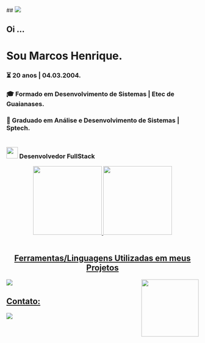 
<span align="center">
## <img src="https://user-images.githubusercontent.com/56117129/180338279-b0b101f3-98fc-4883-ae4f-f3bc5faa2e04.png">
</span>

<br>
<div align="left" style="">
<h2> Oi  ...</h2>
<h1>Sou Marcos Henrique.</h1>
<h3>⏳ 20 anos | 04.03.2004.</h3>
<h3>🎓 Formado em Desenvolvimento de Sistemas | Etec de Guaianases.</h3>
<h3>📘 Graduado em Análise e Desenvolvimento de Sistemas | Sptech.</h3>


<h3 style="display:inline-block"><img height="30px"width="30px"src="https://i0.wp.com/teste708191542.wpcomstaging.com/wp-content/uploads/2022/05/Box-Delivery.png?fit=2000%2C2000&ssl=1"> Desenvolvedor FullStack</h3>


</div>
<div align="center"> <a href="https://github.com/Marcos-Henriq"> <img height="180em" src="https://github-readme-stats.vercel.app/api?username=Marcos-Henriq&show_icons=true&theme=dark&include_all_commits=true&count_private=true"/> <img height="180em" src="https://github-readme-stats.vercel.app/api/top-langs/?username=Marcos-Henriq&layout=compact&langs_count=7&theme=dark"/> </div>
<!--<img src="https://activity-graph.herokuapp.com/graph?username=Marcos-Henriq&bg_color=000000&color=edffff&line=00ffff&point=ffffff&area=true&hide_border=true&radius=11">-->
<br>
<div >
<h2 align="center">Ferramentas/Linguagens Utilizadas em meus Projetos</h2>
<img src="https://skillicons.dev/icons?i=php,js,ts,react,scss,git,java,laravel,figma,mysql,bootstrap,docker,kotlin,kafka">
<img align="right" src="https://c.tenor.com/ebsXZlhpxEQAAAAC/gon-freecss-hxh.gif" width="150px">
</div>
<div>

<h2> Contato:</h2>
<a href="https://discord.com/users/448230589774954496"><img src="https://img.shields.io/badge/Discord-5865F2?style=for-the-badge&logo=discord&logoColor=white"></a>
